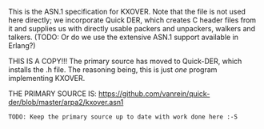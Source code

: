 This is the ASN.1 specification for KXOVER.  Note that the file is not used
here directly; we incorporate Quick DER, which creates C header files from it
and supplies us with directly usable packers and unpackers, walkers and talkers.
(TODO: Or do we use the extensive ASN.1 support available in Erlang?)

THIS IS A COPY!!!
	The primary source has moved to Quick-DER, which installs the .h file.
	The reasoning being, this is just *one* program implementing KXOVER.

THE PRIMARY SOURCE IS:
	https://github.com/vanrein/quick-der/blob/master/arpa2/kxover.asn1

	TODO: Keep the primary source up to date with work done here :-S
